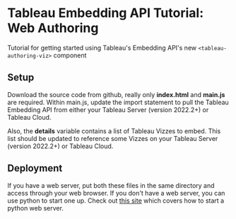 # Tableau Embedding API Tutorial: Web Authoring
Tutorial for getting started using Tableau's Embedding API's new `<tableau-authoring-viz>` component

## Setup
Download the source code from github, really only **index.html** and **main.js** are required.  Within main.js, update the import statement to pull the Tableau Embedding API from either your Tableau Server (version 2022.2+) or Tableau Cloud.  

Also, the **details** variable contains a list of Tableau Vizzes to embed.  This list should be updated to reference some Vizzes on your Tableau Server (version 2022.2+) or Tableau Cloud.

## Deployment
If you have a web server, put both these files in the same directory and access through your web browser.  If you don't have a web server, you can use python to start one up.  Check out [this site](https://stackabuse.com/serving-files-with-pythons-simplehttpserver-module/) which covers how to start a python web server.
